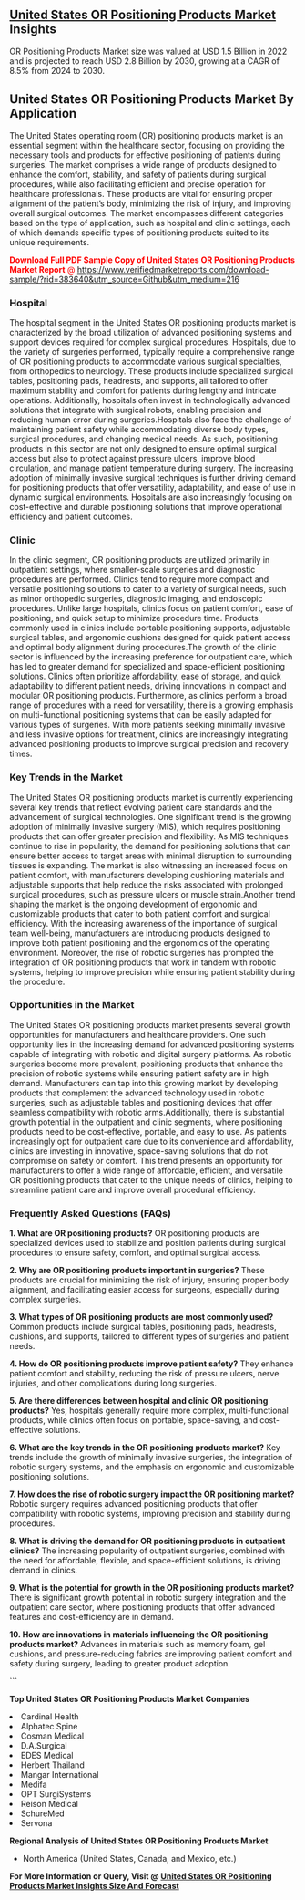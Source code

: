 <h2><a href="https://www.verifiedmarketreports.com/download-sample/?rid=383640&amp;utm_source=Github&amp;utm_medium=216" target="_blank">United States OR Positioning Products Market</a> Insights</h2><p>OR Positioning Products Market size was valued at USD 1.5 Billion in 2022 and is projected to reach USD 2.8 Billion by 2030, growing at a CAGR of 8.5% from 2024 to 2030.</p><p><h2>United States OR Positioning Products Market By Application</h2>The United States operating room (OR) positioning products market is an essential segment within the healthcare sector, focusing on providing the necessary tools and products for effective positioning of patients during surgeries. The market comprises a wide range of products designed to enhance the comfort, stability, and safety of patients during surgical procedures, while also facilitating efficient and precise operation for healthcare professionals. These products are vital for ensuring proper alignment of the patient’s body, minimizing the risk of injury, and improving overall surgical outcomes. The market encompasses different categories based on the type of application, such as hospital and clinic settings, each of which demands specific types of positioning products suited to its unique requirements. <p><span class=""><span style="color: #ff0000;"><strong>Download Full PDF Sample Copy of United States OR Positioning Products Market Report</strong> @ </span><a href="https://www.verifiedmarketreports.com/download-sample/?rid=383640&amp;utm_source=Github&amp;utm_medium=216" target="_blank">https://www.verifiedmarketreports.com/download-sample/?rid=383640&amp;utm_source=Github&amp;utm_medium=216</a></span></p><h3>Hospital</h3>The hospital segment in the United States OR positioning products market is characterized by the broad utilization of advanced positioning systems and support devices required for complex surgical procedures. Hospitals, due to the variety of surgeries performed, typically require a comprehensive range of OR positioning products to accommodate various surgical specialties, from orthopedics to neurology. These products include specialized surgical tables, positioning pads, headrests, and supports, all tailored to offer maximum stability and comfort for patients during lengthy and intricate operations. Additionally, hospitals often invest in technologically advanced solutions that integrate with surgical robots, enabling precision and reducing human error during surgeries.Hospitals also face the challenge of maintaining patient safety while accommodating diverse body types, surgical procedures, and changing medical needs. As such, positioning products in this sector are not only designed to ensure optimal surgical access but also to protect against pressure ulcers, improve blood circulation, and manage patient temperature during surgery. The increasing adoption of minimally invasive surgical techniques is further driving demand for positioning products that offer versatility, adaptability, and ease of use in dynamic surgical environments. Hospitals are also increasingly focusing on cost-effective and durable positioning solutions that improve operational efficiency and patient outcomes.<h3>Clinic</h3>In the clinic segment, OR positioning products are utilized primarily in outpatient settings, where smaller-scale surgeries and diagnostic procedures are performed. Clinics tend to require more compact and versatile positioning solutions to cater to a variety of surgical needs, such as minor orthopedic surgeries, diagnostic imaging, and endoscopic procedures. Unlike large hospitals, clinics focus on patient comfort, ease of positioning, and quick setup to minimize procedure time. Products commonly used in clinics include portable positioning supports, adjustable surgical tables, and ergonomic cushions designed for quick patient access and optimal body alignment during procedures.The growth of the clinic sector is influenced by the increasing preference for outpatient care, which has led to greater demand for specialized and space-efficient positioning solutions. Clinics often prioritize affordability, ease of storage, and quick adaptability to different patient needs, driving innovations in compact and modular OR positioning products. Furthermore, as clinics perform a broad range of procedures with a need for versatility, there is a growing emphasis on multi-functional positioning systems that can be easily adapted for various types of surgeries. With more patients seeking minimally invasive and less invasive options for treatment, clinics are increasingly integrating advanced positioning products to improve surgical precision and recovery times.<h3>Key Trends in the Market</h3>The United States OR positioning products market is currently experiencing several key trends that reflect evolving patient care standards and the advancement of surgical technologies. One significant trend is the growing adoption of minimally invasive surgery (MIS), which requires positioning products that can offer greater precision and flexibility. As MIS techniques continue to rise in popularity, the demand for positioning solutions that can ensure better access to target areas with minimal disruption to surrounding tissues is expanding. The market is also witnessing an increased focus on patient comfort, with manufacturers developing cushioning materials and adjustable supports that help reduce the risks associated with prolonged surgical procedures, such as pressure ulcers or muscle strain.Another trend shaping the market is the ongoing development of ergonomic and customizable products that cater to both patient comfort and surgical efficiency. With the increasing awareness of the importance of surgical team well-being, manufacturers are introducing products designed to improve both patient positioning and the ergonomics of the operating environment. Moreover, the rise of robotic surgeries has prompted the integration of OR positioning products that work in tandem with robotic systems, helping to improve precision while ensuring patient stability during the procedure.<h3>Opportunities in the Market</h3>The United States OR positioning products market presents several growth opportunities for manufacturers and healthcare providers. One such opportunity lies in the increasing demand for advanced positioning systems capable of integrating with robotic and digital surgery platforms. As robotic surgeries become more prevalent, positioning products that enhance the precision of robotic systems while ensuring patient safety are in high demand. Manufacturers can tap into this growing market by developing products that complement the advanced technology used in robotic surgeries, such as adjustable tables and positioning devices that offer seamless compatibility with robotic arms.Additionally, there is substantial growth potential in the outpatient and clinic segments, where positioning products need to be cost-effective, portable, and easy to use. As patients increasingly opt for outpatient care due to its convenience and affordability, clinics are investing in innovative, space-saving solutions that do not compromise on safety or comfort. This trend presents an opportunity for manufacturers to offer a wide range of affordable, efficient, and versatile OR positioning products that cater to the unique needs of clinics, helping to streamline patient care and improve overall procedural efficiency.<h3>Frequently Asked Questions (FAQs)</h3><p><b>1. What are OR positioning products?</b> OR positioning products are specialized devices used to stabilize and position patients during surgical procedures to ensure safety, comfort, and optimal surgical access.</p><p><b>2. Why are OR positioning products important in surgeries?</b> These products are crucial for minimizing the risk of injury, ensuring proper body alignment, and facilitating easier access for surgeons, especially during complex surgeries.</p><p><b>3. What types of OR positioning products are most commonly used?</b> Common products include surgical tables, positioning pads, headrests, cushions, and supports, tailored to different types of surgeries and patient needs.</p><p><b>4. How do OR positioning products improve patient safety?</b> They enhance patient comfort and stability, reducing the risk of pressure ulcers, nerve injuries, and other complications during long surgeries.</p><p><b>5. Are there differences between hospital and clinic OR positioning products?</b> Yes, hospitals generally require more complex, multi-functional products, while clinics often focus on portable, space-saving, and cost-effective solutions.</p><p><b>6. What are the key trends in the OR positioning products market?</b> Key trends include the growth of minimally invasive surgeries, the integration of robotic surgery systems, and the emphasis on ergonomic and customizable positioning solutions.</p><p><b>7. How does the rise of robotic surgery impact the OR positioning market?</b> Robotic surgery requires advanced positioning products that offer compatibility with robotic systems, improving precision and stability during procedures.</p><p><b>8. What is driving the demand for OR positioning products in outpatient clinics?</b> The increasing popularity of outpatient surgeries, combined with the need for affordable, flexible, and space-efficient solutions, is driving demand in clinics.</p><p><b>9. What is the potential for growth in the OR positioning products market?</b> There is significant growth potential in robotic surgery integration and the outpatient care sector, where positioning products that offer advanced features and cost-efficiency are in demand.</p><p><b>10. How are innovations in materials influencing the OR positioning products market?</b> Advances in materials such as memory foam, gel cushions, and pressure-reducing fabrics are improving patient comfort and safety during surgery, leading to greater product adoption.</p>```</p><p><strong>Top United States OR Positioning Products Market Companies</strong></p><div data-test-id=""><p><li>Cardinal Health</li><li> Alphatec Spine</li><li> Cosman Medical</li><li> D.A.Surgical</li><li> EDES Medical</li><li> Herbert Thailand</li><li> Mangar International</li><li> Medifa</li><li> OPT SurgiSystems</li><li> Reison Medical</li><li> SchureMed</li><li> Servona</li></p><div><strong>Regional Analysis of&nbsp;United States OR Positioning Products Market</strong></div><ul><li dir="ltr"><p dir="ltr">North America&nbsp;(United States, Canada, and Mexico, etc.)</p></li></ul><p><strong>For More Information or Query, Visit @&nbsp;</strong><strong><a href="https://www.verifiedmarketreports.com/product/or-positioning-products-market/?utm_source=Github&amp;utm_medium=216" target="_blank">United States OR Positioning Products Market Insights Size And Forecast</a></strong></p></div>
